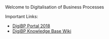 Welcome to Digitalisation of Business Processes

Important Links:
- [DigiBP Portal 2018](portal-2018)
- [DigiBP Knowledge Base Wiki](https://github.com/DigiBP/digibp-knowledge-base/wiki)
